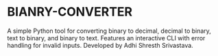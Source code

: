 # BIANRY-CONVERTER
A simple Python tool for converting binary to decimal, decimal to binary, text to binary, and binary to text. Features an interactive CLI with error handling for invalid inputs. Developed by Adhi Shresth Srivastava. 
